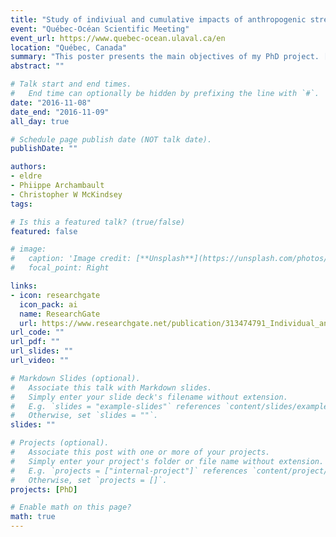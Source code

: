 ```yaml
---
title: "Study of indiviual and cumulative impacts of anthropogenic stressors on the ecosystems of Sept-Îles"
event: "Québec-Océan Scientific Meeting"
event_url: https://www.quebec-ocean.ulaval.ca/en
location: "Québec, Canada"
summary: "This poster presents the main objectives of my PhD project. [poster in French]"
abstract: ""

# Talk start and end times.
#   End time can optionally be hidden by prefixing the line with `#`.
date: "2016-11-08"
date_end: "2016-11-09"
all_day: true

# Schedule page publish date (NOT talk date).
publishDate: ""

authors:
- eldre
- Phiippe Archambault
- Christopher W McKindsey
tags:

# Is this a featured talk? (true/false)
featured: false

# image:
#   caption: 'Image credit: [**Unsplash**](https://unsplash.com/photos/bzdhc5b3Bxs)'
#   focal_point: Right

links:
- icon: researchgate
  icon_pack: ai
  name: ResearchGate
  url: https://www.researchgate.net/publication/313474791_Individual_and_cumulative_impacts_of_anthropogenic_stressors_on_benthic_ecosystems_around_Sept-Iles_Quebec
url_code: ""
url_pdf: ""
url_slides: ""
url_video: ""

# Markdown Slides (optional).
#   Associate this talk with Markdown slides.
#   Simply enter your slide deck's filename without extension.
#   E.g. `slides = "example-slides"` references `content/slides/example-slides.md`.
#   Otherwise, set `slides = ""`.
slides: ""

# Projects (optional).
#   Associate this post with one or more of your projects.
#   Simply enter your project's folder or file name without extension.
#   E.g. `projects = ["internal-project"]` references `content/project/deep-learning/index.md`.
#   Otherwise, set `projects = []`.
projects: [PhD]

# Enable math on this page?
math: true
---
```

